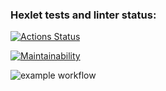 ﻿### Hexlet tests and linter status:
[![Actions Status](https://github.com/tomilinbvGit/python-project-lvl2/workflows/hexlet-check/badge.svg)](https://github.com/tomilinbvGit/python-project-lvl2/actions)

[![Maintainability](https://api.codeclimate.com/v1/badges/2a3bf680ac0c1a790aff/maintainability)](https://codeclimate.com/github/tomilinbvGit/python-project-lvl2/maintainability)

![example workflow](https://github.com/tomilinbvGit/python-project-lvl2/actions/workflows/lint.yml/badge.svg)



